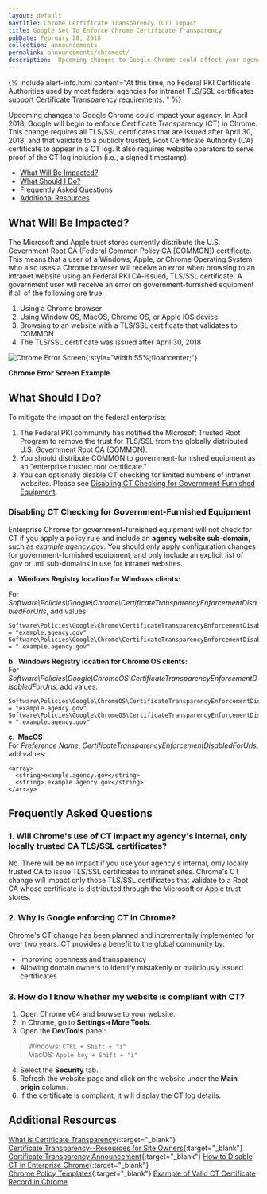 ```yaml
---
layout: default
navtitle: Chrome Certificate Transparency (CT) Impact
title: Google Set To Enforce Chrome Certificate Transparency
pubDate: February 28, 2018
collection: announcements
permalink: announcements/chromect/
description:  Upcoming changes to Google Chrome could affect your agency. This change requires all TLS/SSL certificates to appear in a CT log when they validate to a Root CA certificate distributed through an Operating System (OS) trust store. The Microsoft and Apple Trust Stores currently distribute the U.S. Government Root CA (Federal Common Policy CA) certificate. This impact is expected to occur in **April 2018**.<br><br>
---
```


{% include alert-info.html content="At this time, no Federal PKI Certificate Authorities used by most federal agencies for intranet TLS/SSL certificates support Certificate Transparency requirements. " %}

Upcoming changes to Google Chrome could impact your agency. In April 2018, Google will begin to enforce Certificate Transparency (CT) in Chrome. This change requires all TLS/SSL certificates that are issued after April 30, 2018, and that validate to a publicly trusted, Root Certificate Authority (CA) certificate to appear in a CT log. It also requires website operators to serve proof of the CT log inclusion (i.e., a signed timestamp).

- [What Will Be Impacted?](#what-will-be-impacted)
- [What Should I Do?](#what-should-i-do)
- [Frequently Asked Questions](#frequently-asked-questions)
- [Additional Resources](#additional-resources)

## What Will Be Impacted?
<!--Should we say that when the FPKI removes the trust bit for COMMON from the Microsoft trust store, the Google CT problem will go away for Windows users?-->
The Microsoft and Apple trust stores currently distribute the U.S. Government Root CA (Federal Common Policy CA [COMMON]) certificate. This means that a user of a Windows, Apple, or Chrome Operating System who also uses a Chrome browser will receive an error when browsing to an intranet website using an Federal PKI CA-issued, TLS/SSL certificate. A government user will receive an error on government-furnished equipment if all of the following are true: 
<!--Does Chrome OS also rely on MS and Apple trust stores' Root CA certificates to confirm the trustworthiness of SSL/TLS certificates that validate to COMMON?--->
1. Using a Chrome browser 
2. Using Window OS, MacOS, Chrome OS, or Apple iOS device
3. Browsing to an website with a TLS/SSL certificate that validates to COMMON
4. The TLS/SSL certificate was issued after April 30, 2018

![Chrome Error Screen]({{site.baseurl}}/img/google_ct_hot_topic_error.png){:style="width:55%;float:center;"}

**Chrome Error Screen Example**  

## What Should I Do?

To mitigate the impact on the federal enterprise:  

1. The Federal PKI community has notified the Microsoft Trusted Root Program to remove the trust for TLS/SSL from the globally distributed U.S. Government Root CA (COMMON).
2. You should distribute COMMON to government-furnished equipment as an "enterprise trusted root certificate."
3. You can optionally disable CT checking for limited numbers of intranet websites. Please see [Disabling CT Checking for Government-Furnished Equipment](#disabling-ct-checking-for-government-furnished-equipment).

### Disabling CT Checking for Government-Furnished Equipment

Enterprise Chrome for government-furnished equipment will not check for CT if you apply a policy rule<!--via group policy object?--> and include an **agency website sub-domain**, such as _example.agency.gov_. You should only apply configuration changes for government-furnished equipment, and only include an explicit list of .gov or .mil sub-domains in use for intranet websites.

**a.&nbsp;&nbsp;Windows Registry location for Windows clients:**<br>

For _Software\Policies\Google\Chrome\CertificateTransparencyEnforcementDisabledForUrls_, add values:

   ```
   Software\Policies\Google\Chrome\CertificateTransparencyEnforcementDisabledForUrls\1 = "example.agency.gov"
   Software\Policies\Google\Chrome\CertificateTransparencyEnforcementDisabledForUrls\2 = ".example.agency.gov"
   ```

**b.&nbsp;&nbsp;Windows Registry location for Chrome OS clients:**<br>
For _Software\Policies\Google\ChromeOS\CertificateTransparencyEnforcementDisabledForUrls_, add values:

   ```
   Software\Policies\Google\ChromeOS\CertificateTransparencyEnforcementDisabledForUrls\1 = "example.agency.gov"
   Software\Policies\Google\ChromeOS\CertificateTransparencyEnforcementDisabledForUrls\2 = ".example.agency.gov"
   ```

**c.&nbsp;&nbsp;MacOS**<br>
For _Preference Name_, _CertificateTransparencyEnforcementDisabledForUrls_, add values:<br>

   ```
   <array>
     <string>example.agency.gov</string>
     <string>.example.agency.gov</string>
   </array>
   ```
<!--Deleted Android instruction-->
## Frequently Asked Questions

### 1. Will Chrome's use of CT impact my agency's internal, only locally trusted CA TLS/SSL certificates?

No. There will be no impact if you use your agency's internal, only locally trusted CA to issue TLS/SSL certificates to intranet sites. Chrome's CT change will impact only those TLS/SSL certificates that validate to a Root CA whose certificate is distributed through the Microsoft or Apple trust stores.

### 2. Why is Google enforcing CT in Chrome?

Chrome's CT change has been planned and incrementally implemented for over two years.  CT provides a benefit to the global community by:

- Improving openness and transparency
- Allowing domain owners to identify mistakenly or maliciously issued certificates 

### 3. How do I know whether my website is compliant with CT?
<!--Won't you know that the website is compliant because you won't get a 404 error when you browse to it anymore?-->
1. Open Chrome v64 and browse to your website.
2. In Chrome, go to **Settings->More Tools**.
3. Open the **DevTools** panel:
> Windows: `CTRL + Shift + "i"`<br>
> MacOS: `Apple key + Shift + "i"`<br>
4. Select the **Security** tab.
5. Refresh the website page and click on the website under the **Main origin** column.
6. If the certificate is compliant, it will display the CT log details.

## Additional Resources
<!--Reference also RFC 6962, "Certificate Transparency," June 2013?-->
[What is Certificate Transparency](https://www.certificate-transparency.org/){:target="_blank"}  
[Certificate Transparency--Resources for Site Owners](https://sites.google.com/site/certificatetransparency/resources-for-site-owners){:target="_blank"}  
[Certificate Transparency Announcement](https://groups.google.com/a/chromium.org/forum/#!topic/ct-policy/78N3SMcqUGw){:target="_blank"}
[How to Disable CT in Enterprise Chrome](http://www.chromium.org/administrators/policy-list-3#CertificateTransparencyEnforcementDisabledForUrls){:target="_blank"}  
[Chrome Policy Templates](https://www.chromium.org/administrators/policy-templates){:target="_blank"}
[Example of Valid CT Certificate Record in Chrome](https://www.certificate-transparency.org/certificate-transparency-in-chrome)

